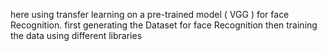  here using transfer learning on a pre-trained model ( VGG ) for face Recognition.
 first generating the Dataset for face Recognition
 then training the data using different libraries
 
